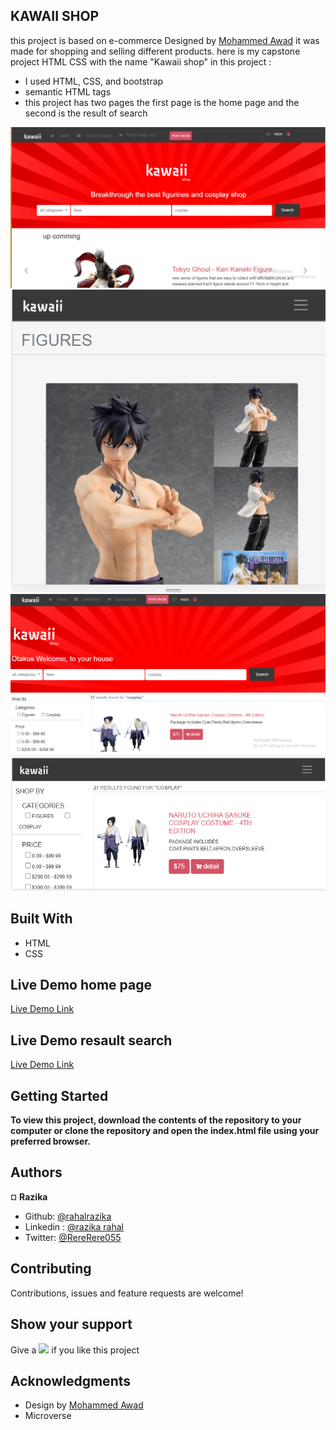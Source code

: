 ## KAWAII SHOP

this project is based on e-commerce Designed by [Mohammed Awad](https://www.behance.net/M_Awad) it was made for shopping and selling
different products.
here is my capstone project HTML CSS with the name "Kawaii shop"
in this project :

- I used HTML, CSS, and bootstrap
- semantic HTML tags
- this project has two pages the first page is the home page and the second is the result of search

![screenshot](img/screenshot.PNG)
![screenshot](img/h-mobile.PNG)
![screenshot](img/search.PNG)
![screenshot](img/smobile.PNG)

## Built With

- HTML
- CSS

## Live Demo home page

[Live Demo Link](https://rawcdn.githack.com/rahalrazika/online-shop/992908598dc98e485f2098f204a34c6179295081/index.html)

## Live Demo resault search

[Live Demo Link](https://rawcdn.githack.com/rahalrazika/online-shop/2248396750c5913870d473553fec48755f05cb45/search.html)

## Getting Started

**To view this project, download the contents of the repository to your computer or clone the repository and open the index.html file using your preferred browser.**

## Authors

¤ **Razika**

- Github: [@rahalrazika](https://github.com/rahalrazika)
- Linkedin : [@razika rahal](https://www.linkedin.com/in/razika-rahal-85539bbb/)
- Twitter: [@RereRere055](https://twitter.com/RereRere055)

## Contributing

Contributions, issues and feature requests are welcome!

## Show your support

Give a ![](https://github.githubassets.com/images/icons/emoji/unicode/2b50.png) if you like this project

## Acknowledgments

- Design by [Mohammed Awad](https://www.behance.net/M_Awad)
- Microverse
